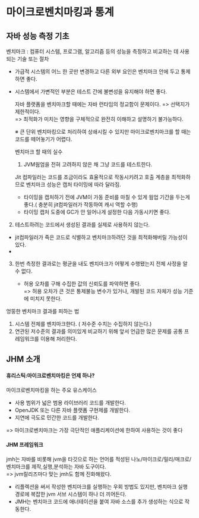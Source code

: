 <h1>마이크로벤치마킹과 통계</h1>


<h2>자바 성능 측정 기초</h2>

벤치마크 : 컴퓨터 시스템, 프로그램, 알고리즘 등의 성능을 측정하고 비교하는 데 사용되는 기술 또는 절차<br>

- 가급적 시스템의 어느 한 곳만 변경하고 다른 외부 요인은 벤치마크 안에 두고 통제하면 좋다.
- 시스템에서 가변적인 부분은 테스트 간에 불변성을 유지해야 하면 좋다.

  자바 플랫폼을 벤치마크할 때에는 자바 런타임의 정교함이 문제이다. => 선택지가 제한적이다.<br>
  => 최적화가 미치는 영향을 구체적으로 완전히 이해하고 설명하기 불가능하다.<br>
  
  ※ 큰 단위 벤치마킹으로 처리하여 상쇄시킬 수 있지만 마이크로벤치마크를 할 때는 코드를 떼어놓기가 어렵다.<br>

  벤치마크 할 때의 실수<br>

  1. JVM웜엄을 전혀 고려하지 않은 채 그냥 코드를 테스트한다.<br>

  Jit 컴파일러는 코드를 조금이라도 효율적으로 작동시키려고 호출 계층을 최적화하므로 벤치마크 성능은 캡처 타이밍에 따라 달라짐.<br>

   - 타이밍을 캡처하기 전에 JVM이 가동 준비를 마칠 수 있게 웜업 기간을 두는게좋다.( 충분히 jit컴파일러가 작동하여 캐시 역할 수행)
   - 타이밍 캡처 도중에 GC가 안 일어나게 설정한 다음 가동시키면 좋다.
 

2. 테스트하려는 코드에서 생성된 결과를 실제로 사용하지 않는다.<br>

  -  jit컴파일러가 죽은 코드로 식별하고 벤치마크하려던 것을 최적화해버릴 가능성이 있다.<br>
  -  
3. 한번 측정한 결과로는 평균을 내도 벤치마크가 어떻게 수행됐는지 전체 사정을 알 수 없다.<br>

   - 허용 오차를 구해 수집한 값의 신뢰도를 파악하면 좋다.<br>
     => 허용 오차가 큰 것은 통제불능 변수가 있거나, 개발된 코드 자체가 성능 기준에 미치지 못한다.<br>


엉뚱한 벤치마크 결과를 피하는 법<br>
  1. 시스템 전체를 벤치마크한다. ( 저수준 수치는 수집하지 않는다.)<br>
  2. 연관된 저수준의 결과를 의미있게 비교하기 위해 앞서 언급한 많은 문제를 공통 프레임워크를 이용해 처리한다.<br>

<h2>JHM 소개</h2>

<h4>휴리스틱:마이크로벤치마킹은 언제 하나?</h4>

마이크로벤치마킹을 하는 주요 유스케이스<br>
 - 사용 범위가 넓은 범용 라이브러리 코드를 개발한다.<br>
 - OpenJDK 또는 다른 자바 플랫폼 구현제를 개발한다.<br>
 - 지연에 극도로 민간한 코드를 개발한다.<br>

=> 마이크로벤치마크는 가장 극단적인 애플리케이션에 한하여 사용하는 것이 좋다<br>

<h4>JHM 프레임워크</h4>
jmh는 자바를 비롯해 jvm을 타깃으로 하는 언어를 적성된 나노/마이크로/밀리/매크로/ 벤치마크를 제작,실행,분석하는 자바 도구이다.<br>
=> jvm릴리즈마다 맞는 jmh도 함께 진화해왔다.<br>

 - 리플렉션을 써서 작성한 벤치마크를 실행하는 우회 방법도 있지만, 벤치마크 실행 경로에 복잡한 jvm 서브 시스템이 하나 더 끼어든다.<br>
 - JMH는 벤치마크 코드에 애너테이션을 붙여 자바 소스를 추가 생성하는 식으로 작동한다.<br>



  
